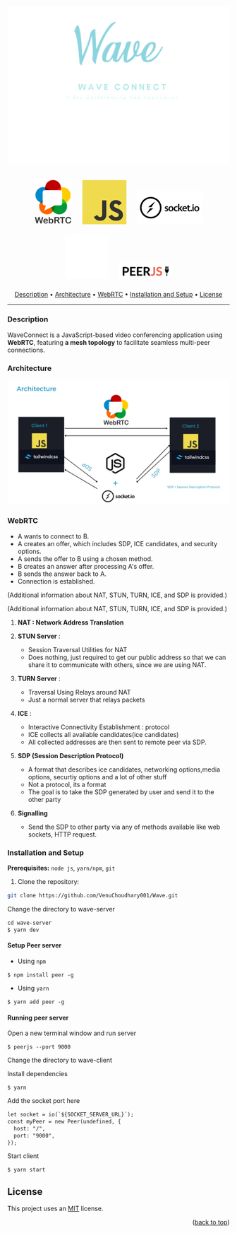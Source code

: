 <h1 align="center">
  <img src="./assets/logo.png" alt="WaveConnect Logo" style="object-fit: cover;">
</h1>

<p align="center">
  <a><img src="./assets/webrtc.png" alt="WebRTC" style="width: 85px; margin: 10px;"></a>
  <img src="./assets/js.png" alt="JavaScript" style="width: 100px; margin: 10px; height: 100px;">
  <a><img src="./assets/socketio.png" alt="Socket.IO" style="width: 150px; margin: 10px;"></a>
  <a><img src="./assets/tailwind-logo.png" alt="Tailwind CSS" style="width: 100px; margin: 10px; height: 100px;"></a>
  <a><img src="./assets/peerjs_logo.png" alt="PeerJS" style="width: 120px; margin: 10px;"></a>
</p>

<p align="center">
  <a href="#description">Description</a> •
  <a href="#architecture">Architecture</a> •
  <a href="#webrtc">WebRTC</a> •
  <a href="#installation-and-setup">Installation and Setup</a> •
  <a href="#license">License</a>
</p>

---

### **Description**

WaveConnect is a JavaScript-based video conferencing application using **WebRTC**, featuring **a mesh topology** to facilitate seamless multi-peer connections.

### **Architecture**

![architecture](./assets/Architecture.png)

### **WebRTC**

- A wants to connect to B.
- A creates an offer, which includes SDP, ICE candidates, and security options.
- A sends the offer to B using a chosen method.
- B creates an answer after processing A's offer.
- B sends the answer back to A.
- Connection is established.

(Additional information about NAT, STUN, TURN, ICE, and SDP is provided.)

(Additional information about NAT, STUN, TURN, ICE, and SDP is provided.)

1. **NAT : Network Address Translation**

2. **STUN Server** :
   - Session Traversal Utilities for NAT
   - Does nothing, just required to get our public address so that we can share it to communicate with 
     others, since we are using NAT.

3. **TURN Server** :
    - Traversal Using Relays around NAT
    - Just a normal server that relays packets
4. **ICE** :
    - Interactive Connectivity Establishment : protocol 
    - ICE collects all available candidates(ice candidates)
    - All collected addresses are then sent to remote peer via SDP.

5. **SDP (Session Description Protocol)**
    - A format that describes ice candidates, networking options,media options, securtiy options
      and a lot of other stuff
    - Not a protocol, its a format
    - The goal is to take the SDP generated by user and send it to the other party

6. **Signalling** 
    - Send the SDP to other party via any of methods available like web sockets, HTTP request.



### **Installation and Setup**

**Prerequisites:** `node js`, `yarn/npm`, `git`

1. Clone the repository:

```bash
git clone https://github.com/VenuChoudhary001/Wave.git
```

Change the directory to wave-server

```
cd wave-server
$ yarn dev
```

#### Setup Peer server

- Using `npm`

```
$ npm install peer -g
```

- Using `yarn`

```
$ yarn add peer -g
```

#### Running peer server

Open a new terminal window and run server

```
$ peerjs --port 9000
```

Change the directory to wave-client

Install dependencies

```
$ yarn
```

Add the socket port here

```
let socket = io(`${SOCKET_SERVER_URL}`);
const myPeer = new Peer(undefined, {
  host: "/",
  port: "9000",
});
```

Start client

```
$ yarn start
```

## License

This project uses an [MIT](https://opensource.org/licenses/MIT) license.

<p align="right">(<a href="#top">back to top</a>)</p>
